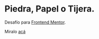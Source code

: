 # Piedra, Papel o Tijera.

Desafío para [Frontend Mentor](https://www.frontendmentor.io/).

Miralo [acá](https://piedra-paper-tijera.netlify.app/)

